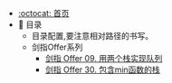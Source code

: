 - [:octocat: 首页](/README)
- :memo: 目录
   - 目录配置,要注意相对路径的书写。
   - 剑指Offer系列
       - [剑指 Offer 09. 用两个栈实现队列](/md/剑指Offer/剑指Offer09用两个栈实现队列.md)
       - [剑指 Offer 30. 包含min函数的栈](/md/剑指Offer/剑指Offer30包含min函数的栈.md)
